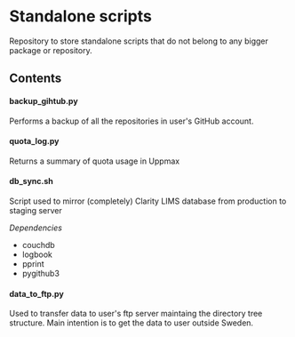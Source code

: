 # Standalone scripts

Repository to store standalone scripts that do not belong to any bigger package or repository.

## Contents

#### backup_gihtub.py
Performs a backup of all the repositories in user's GitHub account.

#### quota_log.py
Returns a summary of quota usage in Uppmax

#### db_sync.sh
Script used to mirror (completely) Clarity LIMS database from production to staging server

*Dependencies*

* couchdb
* logbook
* pprint
* pygithub3

#### data_to_ftp.py
Used to transfer data to user's ftp server maintaing the directory tree structure. Main intention
is to get the data to user outside Sweden.

